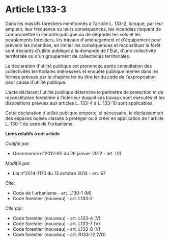 # Article L133-3

Dans les massifs forestiers mentionnés à l'article L. 133-2, lorsque, par leur ampleur, leur fréquence ou leurs conséquences,
les incendies risquent de compromettre la sécurité publique ou de dégrader les sols et les peuplements forestiers, les
travaux d'aménagement et d'équipement pour prévenir les incendies, en limiter les conséquences et reconstituer la forêt sont
déclarés d'utilité publique à la demande de l'Etat, d'une collectivité territoriale ou d'un groupement de collectivités
territoriales. 

La déclaration d'utilité publique est prononcée après consultation des collectivités territoriales intéressées et enquête
publique menée dans les formes prévues par le chapitre Ier du titre Ier du code de l'expropriation pour cause d'utilité
publique. 

L'acte déclarant l'utilité publique détermine le périmètre de protection et de reconstitution forestière à l'intérieur duquel
ces travaux sont exécutés et les dispositions prévues aux articles L. 133-4 à L. 133-10 sont applicables. 

Cette déclaration d'utilité publique emporte, si nécessaire, le déclassement des espaces boisés classés à protéger ou à créer
en application de l'article L. 130-1 du code de l'urbanisme.

**Liens relatifs à cet article**

_Codifié par_:

  - Ordonnance n°2012-92 du 26 janvier 2012 - art. (V)

_Modifié par_:

  - Loi n°2014-1170 du 13 octobre 2014 - art. 67

_Cite_:

  - Code de l'urbanisme - art. L130-1 (M)
  - Code forestier (nouveau) - art. L133-2

_Cité par_:

  - Code forestier (nouveau) - art. L133-4 (V)
  - Code forestier (nouveau) - art. L133-7 (V)
  - Code forestier (nouveau) - art. L133-8 (V)
  - Code forestier (nouveau) - art. R133-12 (VD)
